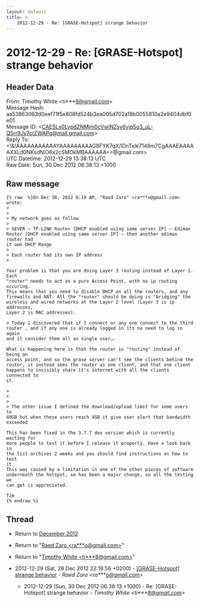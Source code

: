 ```yaml
---
layout: default
title: >
    2012-12-29 - Re: [GRASE-Hotspot] strange behavior
---
```


# 2012-12-29 - Re: [GRASE-Hotspot] strange behavior

## Header Data

From: Timothy White \<ti***8@gmail.com\><br>
Message Hash: aa53863063d0eef71f5e808fd524b3ea005d702a18b0055810a2e9404dbf0e01<br>
Message ID: \<CAESLx0LvpdZNMjm0cVwjNZsy6yjp5q3_uL-Q5rr9Jv7crZWAPg@mail.gmail.com\><br>
Reply To: \<!&!AAAAAAAAAAAYAAAAAAAAAG8FYK7qX/lDnTxle7146m7CgAAAEAAAAAXXLd0NKsdNiO6x2cSMOkMBAAAAAA==@gmail.com\><br>
UTC Datetime: 2012-12-29 13:38:13 UTC<br>
Raw Date: Sun, 30 Dec 2012 06:38:13 +1000<br>

## Raw message

```
{% raw  %}On Dec 30, 2012 6:19 AM, "Raed Zaro" <ra***o@gmail.com> wrote:
>
>
> My network goes as follow
>
> SEVER – TP-LINK Router [DHCP enabled using same server IP] – Edimax
Router [DHCP enabled using same server IP] – then another edimax router had
it own DHCP Range
>
> Each router had its own IP address
>

Your problem is that you are doing Layer 3 routing instead of Layer 2. Each
"router" needs to act as a pure Access Point, with no ip routing occuring.
This means that you need to disable DHCP on all the routers, and any
firewalls and NAT. All the "router" should be doing is "bridging" the
wireless and wired networks at the Layer 2 level (Layer 3 is ip addresses,
Layer 2 is MAC addresses).

> Today I discovered that if I connect or any one connect to the third
router , and if any one is already logged in its no need to log in again
and it consider them all as single user….

What is happening here is that the router is "routing" instead of being an
access point, and so the grase server can't see the clients behind the
router, it instead sees the router as one client, and that one client
happens to invisibly share it's internet with all the clients connected to
it.

>
>
>
> The other issue I defined the download/upload limit for some users to
40GB but when these users reach 4GB it give user alert that bandwidth
exceeded

This has been fixed in the 3.7.7 dev version which is currently waiting for
more people to test it before I release it properly. Have a look back in
the list archives 2 weeks and you should find instructions on how to test
it.
This was caused by a limitation in one of the other pieces of software
underneath the hotspot, so has been a major change, so all the testing we
can get is appreciated.

Tim
{% endraw %}
```

## Thread

+ Return to [December 2012](/archive/2012/12)

+ Return to "[Raed Zaro <ra***o<span>@</span>gmail.com>](/authors/ra___o_at_gmail_com)"
+ Return to "[Timothy White <ti***8<span>@</span>gmail.com>](/authors/ti___8_at_gmail_com)"

+ 2012-12-29 (Sat, 29 Dec 2012 22:18:56 +0200) - [[GRASE-Hotspot] strange behavior](/archive/2012/12/74c3ca83d4cafa27a0e907c1c857b39cc1c1e754e2ed021839a44d7f04a43922) - _Raed Zaro \<ra***o@gmail.com\>_
  + 2012-12-29 (Sun, 30 Dec 2012 06:38:13 +1000) - Re: [GRASE-Hotspot] strange behavior - _Timothy White \<ti***8@gmail.com\>_

